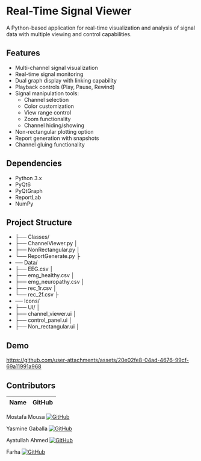 # Real-Time Signal Viewer

A Python-based application for real-time visualization and analysis of signal data with multiple viewing and control capabilities.

## Features

- Multi-channel signal visualization
- Real-time signal monitoring 
- Dual graph display with linking capability
- Playback controls (Play, Pause, Rewind)
- Signal manipulation tools:
  - Channel selection
  - Color customization
  - View range control
  - Zoom functionality
  - Channel hiding/showing
- Non-rectangular plotting option
- Report generation with snapshots
- Channel gluing functionality

## Dependencies

- Python 3.x
- PyQt6
- PyQtGraph
- ReportLab
- NumPy

## Project Structure

- ├── Classes/ 
- ├── ChannelViewer.py │ 
- ├── NonRectangular.py │
- └── ReportGenerate.py ├
- ── Data/ 
- ├── EEG.csv │ 
- ├── emg_healthy.csv │
- ├── emg_neuropathy.csv │ 
- ├── rec_1r.csv │
- └── rec_2f.csv ├
- ── Icons/ 
- ├── UI/ │
- ├── channel_viewer.ui │
- ├── control_panel.ui │ 
- ├── Non_rectangular.ui │

## Demo 
https://github.com/user-attachments/assets/20e02fe8-04ad-4676-99cf-69a11991a968




## Contributors

| Name | GitHub |
| ---- | ------ |

 Mostafa Mousa     [![GitHub](https://img.shields.io/badge/GitHub-%23121011.svg?logo=github&logoColor=white)](https://github.com/MostafaMousaaa) 

 Yasmine Gaballa     [![GitHub](https://img.shields.io/badge/GitHub-%23121011.svg?logo=github&logoColor=white)](https://github.com/yasmine-msg79)


 Ayatullah Ahmed     [![GitHub](https://img.shields.io/badge/GitHub-%23121011.svg?logo=github&logoColor=white)](https://github.com/Ayatullah-ahmed)



 Farha     [![GitHub](https://img.shields.io/badge/GitHub-%23121011.svg?logo=github&logoColor=white)](https://github.com/farha1010)
